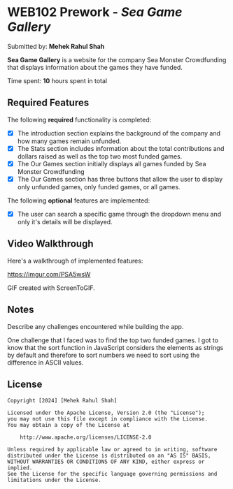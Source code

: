 # WEB102 Prework - *Sea Game Gallery*

Submitted by: **Mehek Rahul Shah**

**Sea Game Gallery** is a website for the company Sea Monster Crowdfunding that displays information about the games they have funded.

Time spent: **10** hours spent in total

## Required Features

The following **required** functionality is completed:

* [x] The introduction section explains the background of the company and how many games remain unfunded.
* [x] The Stats section includes information about the total contributions and dollars raised as well as the top two most funded games.
* [x] The Our Games section initially displays all games funded by Sea Monster Crowdfunding
* [x] The Our Games section has three buttons that allow the user to display only unfunded games, only funded games, or all games.

The following **optional** features are implemented:

* [x] The user can search a specific game through the dropdown menu and only it's details will be displayed.

## Video Walkthrough

Here's a walkthrough of implemented features:

https://imgur.com/PSA5wsW

<!-- Replace this with whatever GIF tool you used! -->
GIF created with ScreenToGIF.

## Notes

Describe any challenges encountered while building the app.

One challenge that I faced was to find the top two funded games. I got to know that the sort function in JavaScript considers the elements as strings by default and therefore to sort numbers we need to sort using the difference in ASCII values.
## License

    Copyright [2024] [Mehek Rahul Shah]

    Licensed under the Apache License, Version 2.0 (the "License");
    you may not use this file except in compliance with the License.
    You may obtain a copy of the License at

        http://www.apache.org/licenses/LICENSE-2.0

    Unless required by applicable law or agreed to in writing, software
    distributed under the License is distributed on an "AS IS" BASIS,
    WITHOUT WARRANTIES OR CONDITIONS OF ANY KIND, either express or implied.
    See the License for the specific language governing permissions and
    limitations under the License.
